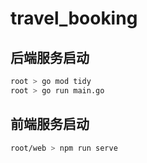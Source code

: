 # travel_booking

## 后端服务启动

~~~bash
root > go mod tidy
root > go run main.go
~~~



## 前端服务启动

~~~bash
root/web > npm run serve
~~~



